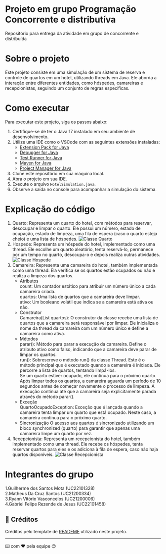# Projeto em grupo Programação Concorrente e distributíva

Repositório para entrega da atividade em grupo de concorrente e distribuída 

# Sobre o projeto

Este projeto consiste em uma simulação de um sistema de reserva e controle de quartos em um hotel, utilizando threads em Java. Ele aborda a interação entre diferentes entidades, como hóspedes, camareiras e recepcionistas, seguindo um conjunto de regras específicas.

# Como executar

Para executar este projeto, siga os passos abaixo:

1. Certifique-se de ter o Java 17 instalado em seu ambiente de desenvolvimento.
2. Utilize uma IDE como o VSCode com as seguintes extensões instaladas:
   - [Extension Pack for Java]([link1](https://marketplace.visualstudio.com/items?itemName=vscjava.vscode-java-pack))
   - [Debugger for Java](https://marketplace.visualstudio.com/items?itemName=vscjava.vscode-java-debug)
   - [Test Runner for Java](https://marketplace.visualstudio.com/items?itemName=vscjava.vscode-java-test)
   - [Maven for Java](https://marketplace.visualstudio.com/items?itemName=vscjava.vscode-maven)
   - [Project Manager for Java](https://marketplace.visualstudio.com/items?itemName=vscjava.vscode-java-dependency)
3. Clone este repositório em sua máquina local.
4. Abra o projeto em sua IDE.
5. Execute o arquivo `HotelSimulation.java`.
6. Observe a saída no console para acompanhar a simulação do sistema.

# Explicação do código 
1. Quarto: Representa um quarto do hotel, com métodos para reservar, desocupar e limpar o quarto. Ele possui um número, estado de ocupação, estado de limpeza, uma fila de espera (caso o quarto esteja cheio) e uma lista de hóspedes. ![Classe Quarto](URL_da_Imagem)
2. Hospede: Representa um hóspede do hotel, implementado como uma thread. Ele escolhe um quarto aleatório, tenta reservá-lo, permanece por um tempo no quarto, desocupa-o e depois realiza outras atividades. ![Classe Hospede](URL_da_Imagem) 
3. Camareira: Representa uma camareira do hotel, também implementada como uma thread. Ela verifica se os quartos estão ocupados ou não e realiza a limpeza dos quartos.
   - Atributos<br>
         count: Um contador estático para atribuir um número único a cada camareira criada.<br>
         quartos: Uma lista de quartos que a camareira deve limpar.<br>
         ativo: Um booleano volátil que indica se a camareira está ativa ou não. 
   - Construtor <br>
         Camareira(List<Quarto> quartos): O construtor da classe recebe uma lista de quartos que a camareira será responsável por limpar. Ele inicializa o nome da           thread da camareira com um número único e define a camareira como ativa. 
   - Métodos<br>
         parar(): Método para parar a execução da camareira. Define o atributo ativo como falso, indicando que a camareira deve parar de limpar os quartos. <br>
         run(): Sobrescreve o método run() da classe Thread. Este é o método principal que é executado quando a camareira é iniciada. Ele percorre a lista de                quartos, tentando limpá-los.<br> Se um quarto estiver ocupado, ele continua para o próximo quarto. Após limpar todos os quartos, a camareira aguarda um             período de 10 segundos antes de começar novamente o processo de limpeza. A execução continua até que a camareira seja explicitamente parada através do              método parar(). 
   - Exceção<br>
         QuartoOcupadoException: Exceção que é lançada quando a camareira tenta limpar um quarto que está ocupado. Neste caso, a camareira continua para o próximo           quarto. 
   - Sincronização
         O acesso aos quartos é sincronizado utilizando um bloco synchronized (quarto) para garantir que apenas uma camareira limpe um quarto por vez. 
4. Recepcionista: Representa um recepcionista do hotel, também implementado como uma thread. Ele recebe os hóspedes, tenta reservar quartos para eles e os adiciona à fila de espera, caso não haja quartos disponíveis. ![Classe Recepcionista](URL_da_Imagem)
# Integrantes do grupo
1.Guilherme dos Santos Mota (UC22101328) <br>
2.Matheus Da Cruz Santos (UC21200334) <br>
3.Ryann Vitório Vasconcelos (UC21200006) <br>
4.Gabriel Felipe Rezende de Jesus (UC22101458) <br>

## 🎁 Créditos

Créditos pelo template de [READEME](https://gist.github.com/lohhans/f8da0b147550df3f96914d3797e9fb89#-implanta%C3%A7%C3%A3o) utilizado neste projeto.


---
⌨️ com ❤️ pela equipe 😊
